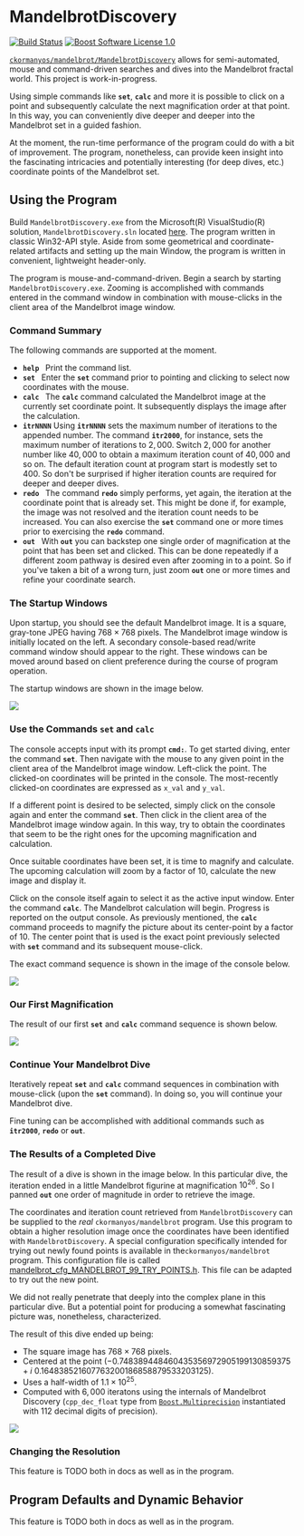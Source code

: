 MandelbrotDiscovery
==================

<p align="left">
    <a href="https://github.com/ckormanyos/mandelbrot/actions">
        <img src="https://github.com/ckormanyos/mandelbrot/actions/workflows/mandelbrot_discovery.yml/badge.svg" alt="Build Status"></a>
    <a href="https://github.com/ckormanyos/mandelbrot/blob/master/LICENSE_1_0.txt">
        <img src="https://img.shields.io/badge/license-BSL%201.0-blue.svg" alt="Boost Software License 1.0"></a>
</p>

[`ckormanyos/mandelbrot/MandelbrotDiscovery`](https://github.com/ckormanyos/mandelbrot/tree/main/MandelbrotDiscovery)
allows for semi-automated, mouse and command-driven
searches and dives into the Mandelbrot fractal world.
This project is work-in-progress.

Using simple commands like <strong><code>set</code></strong>, <strong><code>calc</code></strong>
and more it is possible to click on a point and subsequently
calculate the next magnification order at that point.
In this way, you can conveniently dive deeper and deeper
into the Mandelbrot set in a guided fashion.

At the moment, the run-time performance of the program could do with
a bit of improvement. The program, nonetheless, can provide keen insight
into the fascinating intricacies and potentially interesting (for deep dives, etc.)
coordinate points of the Mandelbrot set.

## Using the Program

Build `MandelbrotDiscovery.exe` from the Microsoft(R) VisualStudio(R)
solution, `MandelbrotDiscovery.sln` located
[here](https://github.com/ckormanyos/mandelbrot/tree/main/MandelbrotDiscovery).
The program written in classic Win32-API style. Aside from some
geometrical and coordinate-related artifacts and setting up the
main Window, the program is written in convenient, lightweight header-only.

The program is mouse-and-command-driven.
Begin a search by starting `MandelbrotDiscovery.exe`.
Zooming is accomplished with commands entered in the command window
in combination with mouse-clicks in the client area of the Mandelbrot image window.

### Command Summary

The following commands are supported at the moment.

  - <strong><code>help   </code></strong> Print the command list.
  - <strong><code>set    </code></strong> Enter the <strong><code>set</code></strong> command prior to pointing and clicking to select now coordinates with the mouse.
  - <strong><code>calc   </code></strong> The <strong><code>calc</code></strong> command calculated the Mandelbrot image at the currently set coordinate point. It subsequently displays the image after the calculation.</code>
  - <strong><code>itrNNNN</code></strong> Using <strong><code>itrNNNN</code></strong> sets the maximum number of iterations to the appended number. The command <strong><code>itr2000</code></strong>, for instance, sets the maximum number of iterations to $2,000$. Switch $2,000$ for another number like $40,000$ to obtain a maximum iteration count of $40,000$ and so on. The default iteration count at program start is modestly set to $400$. So don't be surprised if higher iteration counts are required for deeper and deeper dives.
  - <strong><code>redo   </code></strong> The command <strong><code>redo</code></strong> simply performs, yet again, the iteration at the coordinate point that is already set. This might be done if, for example, the image was not resolved and the iteration count needs to be increased. You can also exercise the <strong><code>set</code></strong> command one or more times prior to exercising the <strong><code>redo</code></strong> command.
  - <strong><code>out    </code></strong> With <strong><code>out</code></strong> you can backstep one single order of magnification at the point that has been set and clicked. This can be done repeatedly if a different zoom pathway is desired even after zooming in to a point. So if you've taken a bit of a wrong turn, just zoom <strong><code>out</code></strong> one or more times and refine your coordinate search.


### The Startup Windows

Upon startup, you should see the default Mandelbrot image. It is a square, gray-tone JPEG
having $768{\times}768$ pixels. The Mandelbrot image window is
initially located on the left. A secondary console-based read/write command
window should appear to the right. These windows can be moved around based
on client preference during the course of program operation.

The startup windows are shown in the image below.

![](https://github.com/ckormanyos/mandelbrot/blob/main/images/discovery/mandelbrot_discovery_startup.jpg)

### Use the Commands <strong><code>set</code></strong> and <strong><code>calc</code></strong>

The console accepts input with its prompt <strong><code>cmd:</code></strong>. To get started diving,
enter the command <strong><code>set</code></strong>. Then navigate with the mouse to any given point
in the client area of the Mandelbrot image window. Left-click the point.
The clicked-on coordinates will be printed in the console.
The most-recently clicked-on coordinates are expressed as `x_val` and `y_val`.

If a different point is desired to be selected,
simply click on the console again and enter the command <strong><code>set</code></strong>.
Then click in the client area of the Mandelbrot image window again.
In this way, try to obtain the coordinates that seem to be the right ones
for the upcoming magnification and calculation.

Once suitable coordinates have been set, it is time to magnify and calculate.
The upcoming calculation will zoom by a factor of $10$, calculate the new image
and display it.

Click on the console itself again to select it as the active input window.
Enter the command <strong><code>calc</code></strong>. The Mandelbrot calculation will begin.
Progress is reported on the output console. As previously mentioned,
the <strong><code>calc</code></strong> command proceeds to magnify the picture about its center-point
by a factor of $10$. The center point that is used is the exact point
previously selected with <strong><code>set</code></strong> command and its subsequent mouse-click.

The exact command sequence is shown in the image of the console below.

![](https://github.com/ckormanyos/mandelbrot/blob/main/images/discovery/mandelbrot_discovery_set_calc_commands.jpg)

### Our First Magnification

The result of our first <strong><code>set</code></strong> and <strong><code>calc</code></strong> command sequence is shown below.

![](https://github.com/ckormanyos/mandelbrot/blob/main/images/discovery/mandelbrot_discovery_calc_result.jpg)

### Continue Your Mandelbrot Dive

Iteratively repeat <strong><code>set</code></strong> and <strong><code>calc</code></strong> command sequences
in combination with mouse-click (upon the <strong><code>set</code></strong> command).
In doing so, you will continue your Mandelbrot dive.

Fine tuning can be accomplished with additional commands such as
<strong><code>itr2000</code></strong>,
<strong><code>redo</code></strong>
or <strong><code>out</code></strong>.

### The Results of a Completed Dive

The result of a dive is shown in the image below. In this particular dive,
the iteration ended in a little Mandelbrot figurine at magnification $10^{26}$.
So I panned <strong><code>out</code></strong> one order of magnitude in order to retrieve the image.

The coordinates and iteration count retrieved from `MandelbrotDiscovery`
can be supplied to the _real_ `ckormanyos/mandelbrot` program.
Use this program to obtain a higher resolution image once the coordinates
have been identified with `MandelbrotDiscovery`. A special configuration
specifically intended for trying out newly found points is available
in the`ckormanyos/mandelbrot` program. This configuration file is called
[mandelbrot_cfg_MANDELBROT_99_TRY_POINTS.h](https://github.com/ckormanyos/mandelbrot/blob/main/mandelbrot/cfg/mandelbrot_cfg_MANDELBROT_99_TRY_POINTS.h).
This file can be adapted to try out the new point.

We did not really penetrate that deeply into the complex plane
in this particular dive. But a potential point for producing a somewhat fascinating
picture was, nonetheless, characterized.

The result of this dive ended up being:

  - The square image has $768 {\times} 768$ pixels.
  - Centered at the point $(-0.748389448460435356972905199130859375+i~0.164838521607763200186858879533203125)$.
  - Uses a half-width of $1.1{\times}10^{25}$.
  - Computed with $6,000$ iteratons using the internals of Mandelbrot Discovery (`cpp_dec_float` type from [`Boost.Multiprecision`](https://www.boost.org/doc/libs/1_84_0/libs/multiprecision/doc/html/index.html) instantiated with $112$ decimal digits of precision).

![](https://github.com/ckormanyos/mandelbrot/blob/main/images/discovery/mandelbrot_discovery_dive_example.jpg)

### Changing the Resolution

This feature is TODO both in docs as well as in the program.

## Program Defaults and Dynamic Behavior

This feature is TODO both in docs as well as in the program.
